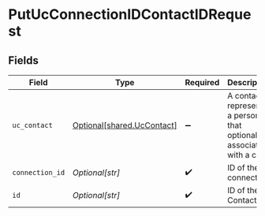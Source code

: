 # PutUcConnectionIDContactIDRequest


## Fields

| Field                                                                   | Type                                                                    | Required                                                                | Description                                                             |
| ----------------------------------------------------------------------- | ----------------------------------------------------------------------- | ----------------------------------------------------------------------- | ----------------------------------------------------------------------- |
| `uc_contact`                                                            | [Optional[shared.UcContact]](undefined/models/shared/uccontact.md)      | :heavy_minus_sign:                                                      | A contact represents a person that optionally is associated with a call |
| `connection_id`                                                         | *Optional[str]*                                                         | :heavy_check_mark:                                                      | ID of the connection                                                    |
| `id`                                                                    | *Optional[str]*                                                         | :heavy_check_mark:                                                      | ID of the Contact                                                       |